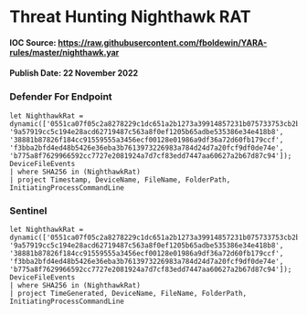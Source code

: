 # Threat Hunting Nighthawk RAT

#### IOC Source: https://raw.githubusercontent.com/fboldewin/YARA-rules/master/nighthawk.yar
#### Publish Date: 22 November 2022

### Defender For Endpoint

```
let NighthawkRat = dynamic(['0551ca07f05c2a8278229c1dc651a2b1273a39914857231b075733753cb2b988', '9a57919cc5c194e28acd62719487c563a8f0ef1205b65adbe535386e34e418b8', '38881b87826f184cc91559555a3456ecf00128e01986a9df36a72d60fb179ccf', 'f3bba2bfd4ed48b5426e36eba3b7613973226983a784d24d7a20fcf9df0de74e', 'b775a8f7629966592cc7727e2081924a7d7cf83edd7447aa60627a2b67d87c94']);
DeviceFileEvents
| where SHA256 in (NighthawkRat)
| project Timestamp, DeviceName, FileName, FolderPath, InitiatingProcessCommandLine
```
### Sentinel
```
let NighthawkRat = dynamic(['0551ca07f05c2a8278229c1dc651a2b1273a39914857231b075733753cb2b988', '9a57919cc5c194e28acd62719487c563a8f0ef1205b65adbe535386e34e418b8', '38881b87826f184cc91559555a3456ecf00128e01986a9df36a72d60fb179ccf', 'f3bba2bfd4ed48b5426e36eba3b7613973226983a784d24d7a20fcf9df0de74e', 'b775a8f7629966592cc7727e2081924a7d7cf83edd7447aa60627a2b67d87c94']);
DeviceFileEvents
| where SHA256 in (NighthawkRat)
| project TimeGenerated, DeviceName, FileName, FolderPath, InitiatingProcessCommandLine
```



